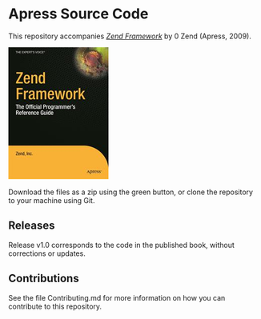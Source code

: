 # Apress Source Code

This repository accompanies [*Zend Framework*](http://www.apress.com/9781430219064) by 0 Zend (Apress, 2009).

![Cover image](9781430219064.jpg)

Download the files as a zip using the green button, or clone the repository to your machine using Git.

## Releases

Release v1.0 corresponds to the code in the published book, without corrections or updates.

## Contributions

See the file Contributing.md for more information on how you can contribute to this repository.
